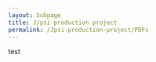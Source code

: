 ```yaml
---
layout: Subpage
title: J/psi production project
permalink: /Jpsi-production-project/PDFs
---
```


test